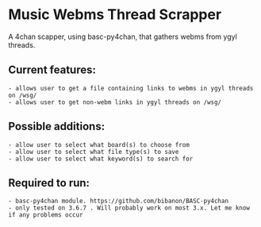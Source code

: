 # Music Webms Thread Scrapper
A 4chan scapper, using basc-py4chan, that gathers webms from ygyl threads.

## Current features:
    - allows user to get a file containing links to webms in ygyl threads on /wsg/
    - allows user to get non-webm links in ygyl threads on /wsg/

## Possible additions:
    - allow user to select what board(s) to choose from
    - allow user to select what file type(s) to save
    - allow user to select what keyword(s) to search for

## Required to run:
    - basc-py4chan module. https://github.com/bibanon/BASC-py4chan
    - only tested on 3.6.7 . Will probably work on most 3.x. Let me know if any problems occur
